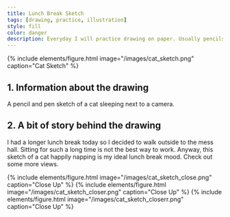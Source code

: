 ```yaml
---
title: Lunch Break Sketch
tags: [drawing, practice, illustration]
style: fill
color: danger
description: Everyday I will practice drawing on paper. Usually pencils or ink pens are used but occasionally you will see watercolor or mixed media.
---
```


{% include elements/figure.html image="/images/cat_sketch.png" caption="Cat Sketch" %}

## 1. Information about the drawing

A pencil and pen sketch of a cat sleeping next to a camera.

## 2. A bit of story behind the drawing

I had a longer lunch break today so I decided to walk outside to the mess hall. Sitting for such a long time is not the best way to work. Anyway, this sketch of a cat happily napping is my ideal lunch break mood. Check out some more views.

{% include elements/figure.html image="/images/cat_sketch_close.png" caption="Close Up" %}
{% include elements/figure.html image="/images/cat_sketch_closer.png" caption="Close Up" %}
{% include elements/figure.html image="/images/cat_sketch_closerr.png" caption="Close Up" %}
